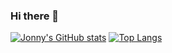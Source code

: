 ### Hi there 👋
[![Jonny's GitHub stats](https://github-readme-stats.vercel.app/api?username=jdtoombs)](https://github.com/anuraghazra/github-readme-stats)
[![Top Langs](https://github-readme-stats.vercel.app/api/top-langs/?username=jdtoombs&layout=compact)](https://github.com/anuraghazra/github-readme-stats)

<!--
**jdtoombs/jdtoombs** is a ✨ _special_ ✨ repository because its `README.md` (this file) appears on your GitHub profile.

Here are some ideas to get you started:

- 🔭 I’m currently working on ...
- 🌱 I’m currently learning ...
- 👯 I’m looking to collaborate on ...
- 🤔 I’m looking for help with ...
- 💬 Ask me about ...
- 📫 How to reach me: ...
- 😄 Pronouns: ...
- ⚡ Fun fact: ...
-->
